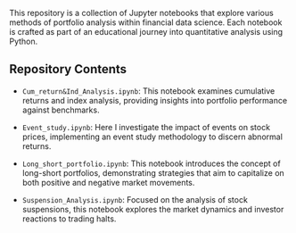 This repository is a collection of Jupyter notebooks that explore various methods of portfolio analysis within financial data science. Each notebook is crafted as part of an educational journey into quantitative analysis using Python. 

## Repository Contents

- `Cum_return&Ind_Analysis.ipynb`: This notebook examines cumulative returns and index analysis, providing insights into portfolio performance against benchmarks.

- `Event_study.ipynb`: Here I investigate the impact of events on stock prices, implementing an event study methodology to discern abnormal returns.

- `Long_short_portfolio.ipynb`: This notebook introduces the concept of long-short portfolios, demonstrating strategies that aim to capitalize on both positive and negative market movements.

- `Suspension_Analysis.ipynb`: Focused on the analysis of stock suspensions, this notebook explores the market dynamics and investor reactions to trading halts.
